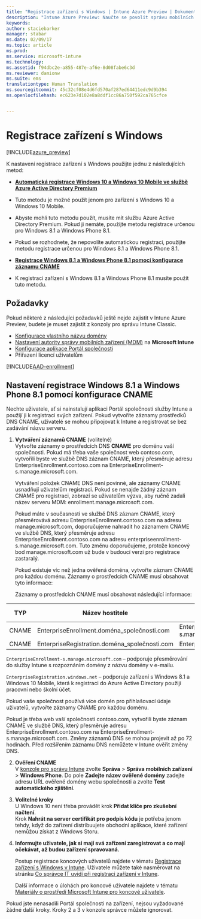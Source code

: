 ```yaml
---
title: "Registrace zařízení s Windows | Intune Azure Preview | Dokumentace Microsoftu"
description: "Intune Azure Preview: Naučte se povolit správu mobilních zařízení (MDM) v Intune pro zařízení s Windows."
keywords: 
author: staciebarker
manager: stabar
ms.date: 02/09/17
ms.topic: article
ms.prod: 
ms.service: microsoft-intune
ms.technology: 
ms.assetid: f94dbc2e-a855-487e-af6e-8d08fabe6c3d
ms.reviewer: damionw
ms.suite: ems
translationtype: Human Translation
ms.sourcegitcommit: 45c32cf08e4d6fd570af287ed64411edc9d9b394
ms.openlocfilehash: ec623e7d102e8a8ddf1cc86a750f592ca765cfce


---
```


# <a name="enroll-windows-devices"></a>Registrace zařízení s Windows 

[!INCLUDE[azure_preview](../includes/azure_preview.md)]

K nastavení registrace zařízení s Windows použijte jednu z následujících metod:

- **[Automatická registrace Windows 10 a Windows 10 Mobile ve službě Azure Active Directory Premium](#set-up-windows-10-and-windows-10-mobile-automatic-enrollment-with-azure-active-directory-premium)** 
 -  Tuto metodu je možné použít jenom pro zařízení s Windows 10 a Windows 10 Mobile.
 -  Abyste mohli tuto metodu použít, musíte mít službu Azure Active Directory Premium. Pokud ji nemáte, použijte metodu registrace určenou pro Windows 8.1 a Windows Phone 8.1.
 -  Pokud se rozhodnete, že nepovolíte automatickou registraci, použijte metodu registrace určenou pro Windows 8.1 a Windows Phone 8.1.


- **[Registrace Windows 8.1 a Windows Phone 8.1 pomocí konfigurace záznamu CNAME](#set-up-windows-8.1-and-windows-phone-8.1-enrollment-by-configuring-cname)** 
 - K registraci zařízení s Windows 8.1 a Windows Phone 8.1 musíte použít tuto metodu.


## <a name="prerequisites"></a>Požadavky

Pokud některé z následující požadavků ještě nejde zajistit v Intune Azure Preview, budete je muset zajistit z konzoly pro správu Intune Classic.

- [Konfigurace vlastního názvu domény](https://docs.microsoft.com/intune/get-started/start-with-a-paid-subscription-to-microsoft-intune-step-2)
- [Nastavení autority správy mobilních zařízení (MDM)](set-mdm-authority.md) na **Microsoft Intune**
- [Konfigurace aplikace Portál společnosti](/intune-azure/manage-apps/company-portal-app.md)
- Přiřazení licencí uživatelům

[!INCLUDE[AAD-enrollment](../includes/win10-automatic-enrollment-aad.md)]

## <a name="set-up-windows-81-and-windows-phone-81-enrollment-by-configuring-cname"></a>Nastavení registrace Windows 8.1 a Windows Phone 8.1 pomocí konfigurace CNAME

Nechte uživatele, ať si nainstalují aplikaci Portál společnosti služby Intune a použijí ji k registraci svých zařízení. Pokud vytvoříte záznamy prostředků DNS CNAME, uživatelé se mohou připojovat k Intune a registrovat se bez zadávání názvu serveru.

1. **Vytváření záznamů CNAME** (volitelné)<br>
 Vytvořte záznamy o prostředcích DNS **CNAME** pro doménu vaší společnosti. Pokud má třeba vaše společnost web contoso.com, vytvořili byste ve službě DNS záznam CNAME, který přesměruje adresu EnterpriseEnrollment.contoso.com na EnterpriseEnrollment-s.manage.microsoft.com.

    Vytváření položek CNAME DNS není povinné, ale záznamy CNAME usnadňují uživatelům registraci. Pokud se nenajde žádný záznam CNAME pro registraci, zobrazí se uživatelům výzva, aby ručně zadali název serveru MDM: enrollment.manage.microsoft.com.

    Pokud máte v současnosti ve službě DNS záznam CNAME, který přesměrovává adresu EnterpriseEnrollment.contoso.com na adresu manage.microsoft.com, doporučujeme nahradit ho záznamem CNAME ve službě DNS, který přesměruje adresu EnterpriseEnrollment.contoso.com na adresu enterpriseenrollment-s.manage.microsoft.com. Tuto změnu doporučujeme, protože koncový bod manage.microsoft.com už bude v budoucí verzi pro registrace zastaralý.

    Pokud existuje víc než jedna ověřená doména, vytvořte záznam CNAME pro každou doménu. Záznamy o prostředcích CNAME musí obsahovat tyto informace:

    Záznamy o prostředcích CNAME musí obsahovat následující informace:

  |TYP|Název hostitele|Odkazuje na|Hodnota TTL|
  |--------|-------------|-------------|-------|
  |CNAME|EnterpriseEnrollment.doména_společnosti.com|EnterpriseEnrollment-s.manage.microsoft.com |1 hodina|
  |CNAME|EnterpriseRegistration.doména_společnosti.com|EnterpriseRegistration.windows.net|1 hodina|

  `EnterpriseEnrollment-s.manage.microsoft.com` – podporuje přesměrování do služby Intune s rozpoznáním domény z názvu domény v e-mailu.

  `EnterpriseRegistration.windows.net` – podporuje zařízení s Windows 8.1 a Windows 10 Mobile, která k registraci do Azure Active Directory použijí pracovní nebo školní účet.

  Pokud vaše společnost používá více domén pro přihlašovací údaje uživatelů, vytvořte záznamy CNAME pro každou doménu.

  Pokud je třeba web vaší společnosti contoso.com, vytvořili byste záznam CNAME ve službě DNS, který přesměruje adresu EnterpriseEnrollment.contoso.com na EnterpriseEnrollment-s.manage.microsoft.com. Změny záznamů DNS se mohou projevit až po 72 hodinách. Před rozšířením záznamu DNS nemůžete v Intune ověřit změny DNS.

2.  **Ověření CNAME**<br>V [konzole pro správu Intune](http://manage.microsoft.com) zvolte **Správa** &gt; **Správa mobilních zařízení** &gt; **Windows Phone**. Do pole **Zadejte název ověřené domény** zadejte adresu URL ověřené domény webu společnosti a zvolte **Test automatického zjištění**.

3.  **Volitelné kroky**<br>U Windows 10 není třeba provádět krok **Přidat klíče pro zkušební načtení**. <br>Krok **Nahrát na server certifikát pro podpis kódu** je potřeba jenom tehdy, když do zařízení distribuujete obchodní aplikace, které zařízení nemůžou získat z Windows Storu.

4.  **Informujte uživatele, jak si mají svá zařízení zaregistrovat a co mají očekávat, až budou zařízení spravovaná.**

    Postup registrace koncových uživatelů najdete v tématu [Registrace zařízení s Windows v Intune](https://docs.microsoft.com/en-us/intune/enduser/enroll-your-device-in-intune-windows). Uživatele můžete také nasměrovat na stránku [Co správce IT uvidí při registraci zařízení v Intune](https://docs.microsoft.com/intune/enduser/what-can-your-it-administrator-see-when-you-enroll-your-device-in-intune-windows).

    Další informace o úlohách pro koncové uživatele najdete v tématu [Materiály o prostředí Microsoft Intune pro koncové uživatele](https://docs.microsoft.com/intune/deploy-use/what-to-tell-your-end-users-about-using-microsoft-intune).

Pokud jste nenasadili Portál společnosti na zařízení, nejsou vyžadované žádné další kroky.  Kroky 2 a 3 v konzole správce můžete ignorovat.



<!--HONumber=Feb17_HO2-->


